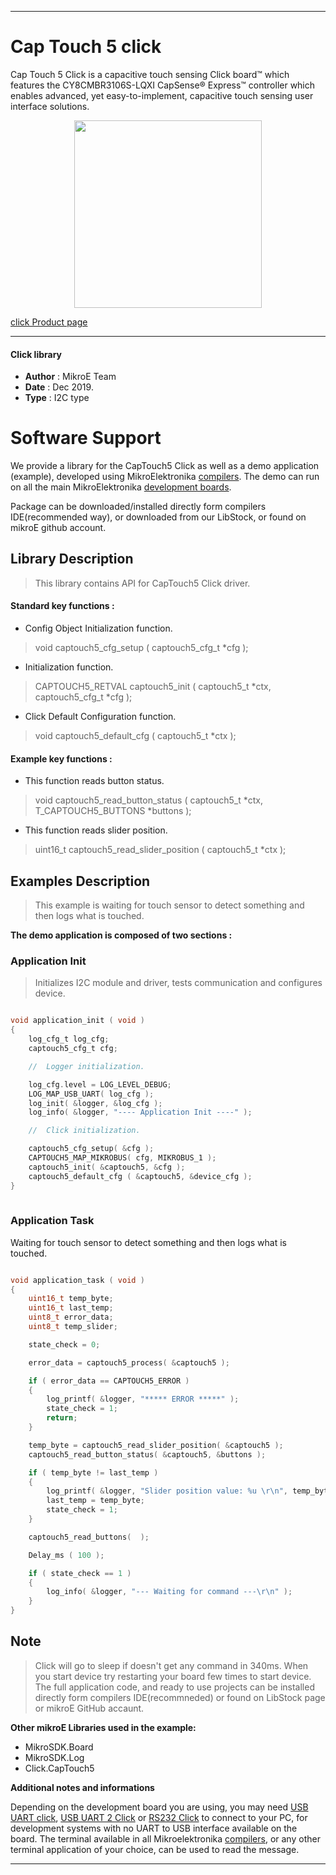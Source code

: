 

---
# Cap Touch 5 click

Cap Touch 5 Click is a capacitive touch sensing Click board™ which features the CY8CMBR3106S-LQXI CapSense® Express™ controller which enables advanced, yet easy-to-implement, capacitive touch sensing user interface solutions.

<p align="center">
  <img src="https://download.mikroe.com/images/click_for_ide/captouch5_click.png" height=300px>
</p>


[click Product page](https://www.mikroe.com/cap-touch-5-click)

---


#### Click library 

- **Author**        : MikroE Team
- **Date**          : Dec 2019.
- **Type**          : I2C type


# Software Support

We provide a library for the CapTouch5 Click 
as well as a demo application (example), developed using MikroElektronika 
[compilers](https://shop.mikroe.com/compilers). 
The demo can run on all the main MikroElektronika [development boards](https://shop.mikroe.com/development-boards).

Package can be downloaded/installed directly form compilers IDE(recommended way), or downloaded from our LibStock, or found on mikroE github account. 

## Library Description

> This library contains API for CapTouch5 Click driver.

#### Standard key functions :

- Config Object Initialization function.
> void captouch5_cfg_setup ( captouch5_cfg_t *cfg ); 
 
- Initialization function.
> CAPTOUCH5_RETVAL captouch5_init ( captouch5_t *ctx, captouch5_cfg_t *cfg );

- Click Default Configuration function.
> void captouch5_default_cfg ( captouch5_t *ctx );


#### Example key functions :

- This function reads button status.
> void captouch5_read_button_status ( captouch5_t *ctx, T_CAPTOUCH5_BUTTONS *buttons );
 
- This function reads slider position.
> uint16_t captouch5_read_slider_position ( captouch5_t *ctx );


## Examples Description

> This example is waiting for touch sensor to detect something and then logs what is touched.

**The demo application is composed of two sections :**

### Application Init 

> Initializes I2C module and driver, tests communication and configures device. 

```c

void application_init ( void )
{
    log_cfg_t log_cfg;
    captouch5_cfg_t cfg;

    //  Logger initialization.

    log_cfg.level = LOG_LEVEL_DEBUG;
    LOG_MAP_USB_UART( log_cfg );
    log_init( &logger, &log_cfg );
    log_info( &logger, "---- Application Init ----" );

    //  Click initialization.

    captouch5_cfg_setup( &cfg );
    CAPTOUCH5_MAP_MIKROBUS( cfg, MIKROBUS_1 );
    captouch5_init( &captouch5, &cfg );
    captouch5_default_cfg ( &captouch5, &device_cfg );
}
  
```

### Application Task

Waiting for touch sensor to detect something and then logs what is touched.

```c

void application_task ( void )
{
    uint16_t temp_byte;
    uint16_t last_temp;
    uint8_t error_data;
    uint8_t temp_slider;

    state_check = 0;

    error_data = captouch5_process( &captouch5 );

    if ( error_data == CAPTOUCH5_ERROR )
    {
        log_printf( &logger, "***** ERROR *****" );
        state_check = 1;
        return;
    }

    temp_byte = captouch5_read_slider_position( &captouch5 );
    captouch5_read_button_status( &captouch5, &buttons );

    if ( temp_byte != last_temp )
    {
        log_printf( &logger, "Slider position value: %u \r\n", temp_byte );
        last_temp = temp_byte;
        state_check = 1;
    }

    captouch5_read_buttons(  );

    Delay_ms ( 100 );

    if ( state_check == 1 )
    {
        log_info( &logger, "--- Waiting for command ---\r\n" );
    }
}

```

## Note

> Click will go to sleep if doesn't get any command in 340ms.
  When you start device try restarting your board few times to start device.
  The full application code, and ready to use projects can be  installed directly form compilers IDE(recommneded) or 
  found on LibStock page or mikroE GitHub accaunt.

**Other mikroE Libraries used in the example:** 

- MikroSDK.Board
- MikroSDK.Log
- Click.CapTouch5

**Additional notes and informations**

Depending on the development board you are using, you may need 
[USB UART click](https://shop.mikroe.com/usb-uart-click), 
[USB UART 2 Click](https://shop.mikroe.com/usb-uart-2-click) or 
[RS232 Click](https://shop.mikroe.com/rs232-click) to connect to your PC, for 
development systems with no UART to USB interface available on the board. The 
terminal available in all Mikroelektronika 
[compilers](https://shop.mikroe.com/compilers), or any other terminal application 
of your choice, can be used to read the message.



---
